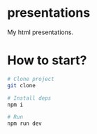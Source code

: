 # presentations
My html presentations.

# How to start?

```bash
# Clone project
git clone

# Install deps
npm i

# Run
npm run dev
```

